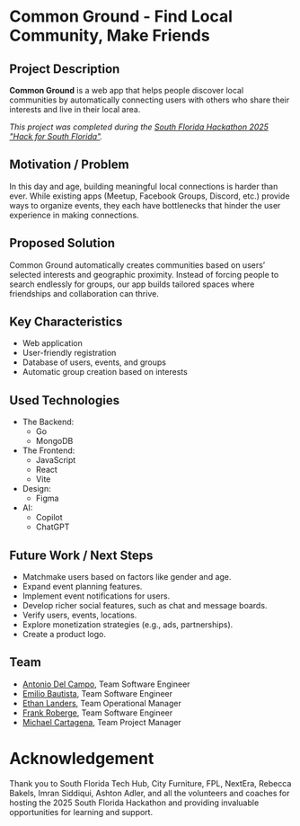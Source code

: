 # Common Ground - Find Local Community, Make Friends

## Project Description

**Common Ground** is a web app that helps people discover local communities by automatically connecting users with others who share their interests and live in their local area.

_This project was completed during the [South Florida Hackathon 2025 "Hack for South Florida"](https://tickets.joinshowup.io/event/hackathon-2025-hack-for-south-florid)._

## Motivation / Problem

In this day and age, building meaningful local connections is harder than ever. While existing apps (Meetup, Facebook Groups, Discord, etc.) provide ways to organize events, they each have bottlenecks that hinder the user experience in making connections. 

## Proposed Solution

Common Ground automatically creates communities based on users’ selected interests and geographic proximity. Instead of forcing people to search endlessly for groups, our app builds tailored spaces where friendships and collaboration can thrive.

## Key Characteristics
* Web application
* User-friendly registration
* Database of users, events, and groups
* Automatic group creation based on interests

## Used Technologies
* The Backend:
  * Go
  * MongoDB
* The Frontend:
  * JavaScript
  * React
  * Vite
* Design:
  * Figma
* AI:
  * Copilot
  * ChatGPT

## Future Work / Next Steps

* Matchmake users based on factors like gender and age.
* Expand event planning features.
* Implement event notifications for users.
* Develop richer social features, such as chat and message boards.
* Verify users, events, locations.
* Explore monetization strategies (e.g., ads, partnerships).
* Create a product logo.

## Team
* [Antonio Del Campo](https://www.linkedin.com/in/antonio-del-campo/), Team Software Engineer
* [Emilio Bautista](https://www.linkedin.com/in/jairobautistam/), Team Software Engineer
* [Ethan Landers](https://www.linkedin.com/in/ethanlanders/), Team Operational Manager
* [Frank Roberge](https://www.linkedin.com/in/frank-roberge/), Team Software Engineer
* [Michael Cartagena](https://www.linkedin.com/in/mcartaofficial/), Team Project Manager

# Acknowledgement
Thank you to South Florida Tech Hub, City Furniture, FPL, NextEra, Rebecca Bakels, Imran Siddiqui, Ashton Adler, and all the volunteers and coaches for hosting the 2025 South Florida Hackathon and providing invaluable opportunities for learning and support.
